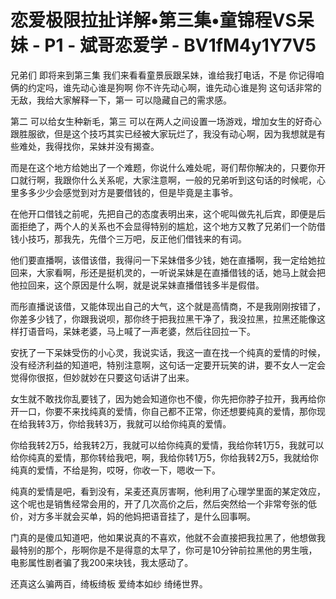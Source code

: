 # 恋爱极限拉扯详解•第三集•童锦程VS呆妹 - P1 - 斌哥恋爱学 - BV1fM4y1Y7V5

兄弟们 即将来到第三集 我们来看看童景辰跟呆妹，谁给我打电话，不是 你记得咱俩的约定吗，谁先动心谁是狗啊 你不许先动心啊，谁先动心谁是狗 这句话非常的无敌，我给大家解释一下，第一 可以隐藏自己的需求感。

第二 可以给女生种新毛，第三 可以在两人之间设置一场游戏，增加女生的好奇心跟胜服欲，但是这个技巧其实已经被大家玩烂了，我没有动心啊，因为我想就是有些难处，我得找你，呆妹并没有揭查。

而是在这个地方给她出了一个难题，你说什么难处呢，哥们帮你解决的，只要你开口就行啊，我跟你什么关系呢，大家注意啊，一般的兄弟听到这句话的时候呢，心里多多少少会感觉到对方是要借钱的，但是毕竟是主事爷。

在他开口借钱之前呢，先把自己的态度表明出来，这个呢叫做先礼后宾，即便是后面拒绝了，两个人的关系也不会显得特别的尴尬，这个地方又教了兄弟们一个防借钱小技巧，那我先，先借个三万吧，反正他们借钱来的有词。

他们要直播啊，该借该借，我得问一下呆妹借多少钱，她在直播啊，我一定给她拉回来，大家看啊，彤还是挺机灵的，一听说呆妹是在直播借钱的话，她马上就会把他拉回来，这个原因是什么啊，就是说呆妹直播借钱多半是假借。

而彤直播说该借，又能体现出自己的大气，这个就是高情商，不是我刚刚按错了，你差多少钱了，你跟我说呗，那你终于把我拉黑干净了，我没拉黑，拉黑还能像这样打语音吗，呆妹老婆，马上喊了一声老婆，然后往回拉一下。

安抚了一下呆妹受伤的小心灵，我说实话，我这一直在找一个纯真的爱情的时候，没有经济利益的知道吧，特别注意啊，这句话一定要开玩笑的讲，要不女人一定会觉得你很抠，但妙就妙在只要这句话讲了出来。

女生就不敢找你乱要钱了，因为她会知道你也不傻，你先把你脖子拉开，我再给你开一口，你要不来找纯真的爱情，你自己都不正常，你还想要纯真的爱情，那你现在给我转3万，你给我转3万，我就可以给你纯真的爱情。

你给我转2万5，给我转2万，我就可以给你纯真的爱情，我给你转1万5，我就可以给你纯真的爱情，那你转给我吧，啊，我给你转1万5，你给我转2万5，我就给你纯真的爱情，不给是狗，哎呀，你收一下，嗯收一下。

纯真的爱情是吧，看到没有，呆麦还真厉害啊，他利用了心理学里面的某定效应，这个呢也是销售经常会用的，开了几次高价之后，然后突然给一个非常夸张的低价，对方多半就会买单，妈的他妈把语音挂了，是什么回事啊。

门真的是傻瓜知道吧，他如果说真的不喜欢，他就不会直接把我拉黑了，他想做我最特别的那个，彤啊你是不是得意的太早了，你可是10分钟前拉黑他的男生哦，电影属性剧者骗了我200来块钱，我太感动了。

还真这么骗两百，绮板绮板 爱绮本如纱 绮绻世界。